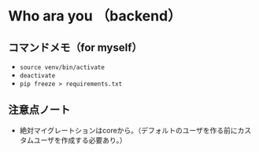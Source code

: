 # Who ara you （backend）

## コマンドメモ（for myself）
- `source venv/bin/activate`
- `deactivate`
- `pip freeze > requirements.txt`

## 注意点ノート
- 絶対マイグレートションはcoreから。（デフォルトのユーザを作る前にカスタムユーザを作成する必要あり。）